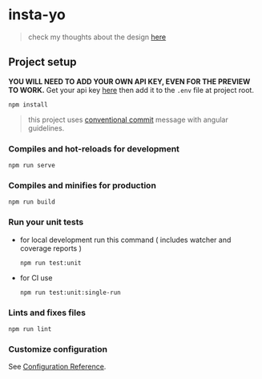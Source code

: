 # insta-yo

> check my thoughts about the design [here](THOUGHTS.md)

## Project setup
**YOU WILL NEED TO ADD YOUR OWN API KEY, EVEN FOR THE PREVIEW TO WORK.**
Get your api key [here](https://console.developers.google.com/apis/api)
then add it to the `.env` file at project root.

```
npm install
```

> this project uses [conventional commit](https://www.conventionalcommits.org/en/v1.0.0/) message with angular guidelines.  

### Compiles and hot-reloads for development

```
npm run serve
```

### Compiles and minifies for production

```
npm run build
```

### Run your unit tests

- for local development run this command ( includes watcher and coverage reports )
    ```
    npm run test:unit
    ```

- for CI use
    ```
    npm run test:unit:single-run
    ```

### Lints and fixes files

```
npm run lint
```

### Customize configuration

See [Configuration Reference](https://cli.vuejs.org/config/).
